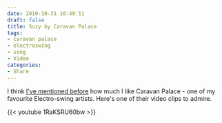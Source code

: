 ```yaml
---
date: 2010-10-31 10:49:11
draft: false
title: Suzy by Caravan Palace
tags:
- caravan palace
- electroswing
- song
- Video
categories:
- Share
---
```


I think [I've mentioned before](//the.geekorium.com.au/listen-to-these-guys-then-buy-their-album/) how much I like Caravan Palace - one of my favourite Electro-swing artists. Here's one of their video clips to admire.

{{< youtube 1RaKSRU60bw >}}
